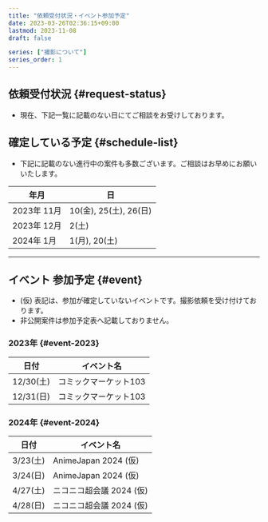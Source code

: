 ```yaml
---
title: "依頼受付状況・イベント参加予定"
date: 2023-03-26T02:36:15+09:00
lastmod: 2023-11-08
draft: false

series: ["撮影について"]
series_order: 1
---
```


## 依頼受付状況 {#request-status}

- 現在、下記一覧に記載のない日にてご相談をお受けしております。

## 確定している予定 {#schedule-list}

- 下記に記載のない進行中の案件も多数ございます。ご相談はお早めにお願いいたします。

| 年月        | 日                     |
| ----------- | ---------------------- |
| 2023年 11月 | 10(金), 25(土), 26(日) |
| 2023年 12月 | 2(土)                  |
| 2024年 1月  | 1(月), 20(土)          |

---

## イベント 参加予定 {#event}

- (仮) 表記は、参加が確定していないイベントです。撮影依頼を受け付けております。
- 非公開案件は参加予定表へ記載しておりません。

### 2023年 {#event-2023}

| 日付      | イベント名            |
| --------- | --------------------- |
| 12/30(土) | コミックマーケット103 |
| 12/31(日) | コミックマーケット103 |

### 2024年 {#event-2024}

| 日付     | イベント名               |
| -------- | ------------------------ |
| 3/23(土) | AnimeJapan 2024 (仮)     |
| 3/24(日) | AnimeJapan 2024 (仮)     |
| 4/27(土) | ニコニコ超会議 2024 (仮) |
| 4/28(日) | ニコニコ超会議 2024 (仮) |